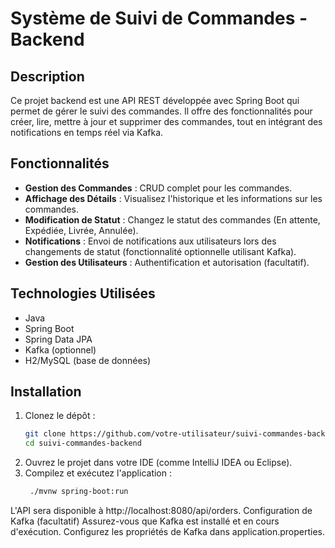 # Système de Suivi de Commandes - Backend

## Description
Ce projet backend est une API REST développée avec Spring Boot qui permet de gérer le suivi des commandes. Il offre des fonctionnalités pour créer, lire, mettre à jour et supprimer des commandes, tout en intégrant des notifications en temps réel via Kafka.

## Fonctionnalités
- **Gestion des Commandes** : CRUD complet pour les commandes.
- **Affichage des Détails** : Visualisez l'historique et les informations sur les commandes.
- **Modification de Statut** : Changez le statut des commandes (En attente, Expédiée, Livrée, Annulée).
- **Notifications** : Envoi de notifications aux utilisateurs lors des changements de statut (fonctionnalité optionnelle utilisant Kafka).
- **Gestion des Utilisateurs** : Authentification et autorisation (facultatif).

## Technologies Utilisées
- Java
- Spring Boot
- Spring Data JPA
- Kafka (optionnel)
- H2/MySQL (base de données)

## Installation
1. Clonez le dépôt :
   ```bash
   git clone https://github.com/votre-utilisateur/suivi-commandes-backend.git
   cd suivi-commandes-backend
2. Ouvrez le projet dans votre IDE (comme IntelliJ IDEA ou Eclipse).
3. Compilez et exécutez l'application :
   ```bash
    ./mvnw spring-boot:run

L'API sera disponible à http://localhost:8080/api/orders.
Configuration de Kafka (facultatif)
Assurez-vous que Kafka est installé et en cours d'exécution.
Configurez les propriétés de Kafka dans application.properties.
